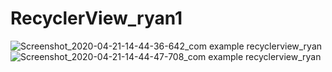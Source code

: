 # RecyclerView_ryan1
![Screenshot_2020-04-21-14-44-36-642_com example recyclerview_ryan](https://user-images.githubusercontent.com/37729422/79839905-62fe4c80-83df-11ea-8e1c-35346e365b19.jpg)
![Screenshot_2020-04-21-14-44-47-708_com example recyclerview_ryan](https://user-images.githubusercontent.com/37729422/79839916-6560a680-83df-11ea-822d-ceb87c4355eb.jpg)
